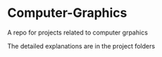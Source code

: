 # Computer-Graphics
A repo for projects related to computer grpahics


The detailed explanations are in the project folders
